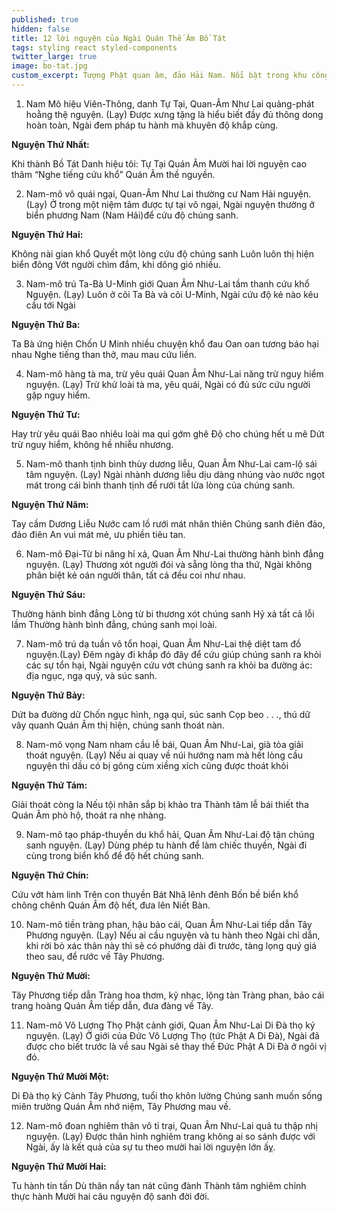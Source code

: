 ```yaml
---
published: true
hidden: false
title: 12 lời nguyện của Ngài Quán Thế Âm Bồ Tát
tags: styling react styled-components
twitter_large: true
image: bo-tat.jpg
custom_excerpt: Tượng Phật quan âm, đảo Hải Nam. Nổi bật trong khu công viên Nam Sơn ở đảo Hải Nam, Trung Quốc.
---
```


1. Nam Mô hiệu Viên-Thông, danh Tự Tại, Quan-Âm Như Lai quảng-phát hoằng thệ nguyện. (Lạy) Được xưng tặng là hiểu biết đầy đủ thông dong hoàn toàn, Ngài đem pháp tu hành mà khuyên độ khắp cùng.

**Nguyện Thứ Nhất:**

Khi thành Bồ Tát  Danh hiệu tôi: Tự Tại Quán Âm Mười hai lời nguyện cao thâm “Nghe tiếng cứu khổ” Quán Âm thề nguyền.

2. Nam-mô vô quái ngại, Quan-Âm Như Lai thường cư Nam Hải nguyện. (Lạy)  Ở trong một niệm tâm được tự tại vô ngại, Ngài nguyện thường ở biển phương Nam (Nam Hải)để cứu độ chúng sanh.

**Nguyện Thứ Hai:**

Không nài gian khổ Quyết một lòng cứu độ chúng sanh Luôn luôn thị hiện biển đông Vớt người chìm đắm, khi dông gió nhiều.

3. Nam-mô trú Ta-Bà U-Minh giới Quan Âm Như-Lai tầm thanh cứu khổ Nguyện. (Lạy) Luôn ở cõi Ta Bà và cõi U-Minh, Ngài cứu độ kẻ nào kêu cầu tới Ngài

**Nguyện Thứ Ba:**

Ta Bà ứng hiện Chốn U Minh nhiều chuyện khổ đau Oan oan tương báo hại nhau Nghe tiếng than thở, mau mau cứu liền.

4. Nam-mô hàng tà ma, trừ yêu quái Quan Âm Như-Lai năng trừ nguy hiểm nguyện. (Lạy) Trừ khử loài tà ma, yêu quái, Ngài có đủ sức cứu người gặp nguy hiểm.

**Nguyện Thứ Tư:**

Hay trừ yêu quái Bao nhiêu loài ma quỉ gớm ghê Độ cho chúng hết u mê Dứt trừ nguy hiểm, không hề nhiễu nhương.

5. Nam-mô thanh tịnh bình thùy dương liễu, Quan Âm Như-Lai cam-lộ sái tâm nguyện. (Lạy) Ngài nhành dương liễu dịu dàng nhúng vào nước ngọt mát trong cái bình thanh tịnh để rưới tắt lửa lòng của chúng sanh.

**Nguyện Thứ Năm:**

Tay cầm Dương Liễu Nước cam lồ rưới mát nhân thiên Chúng sanh điên đảo, đảo điên An vui mát mẻ, ưu phiền tiêu tan.

6. Nam-mô Đại-Từ bi năng hỉ xả, Quan Âm Như-Lai thường hành bình đẳng nguyện. (Lạy) Thương xót người đói và sẵng lòng tha thứ, Ngài không phân biệt kẻ oán người thân, tất cả đều coi như nhau.

**Nguyện Thứ Sáu:**

Thường hành bình đẳng Lòng từ bi thương xót chúng sanh Hỷ xả tất cả lỗi lầm  Thường hành bình đẳng, chúng sanh mọi loài.

7. Nam-mô trú dạ tuần vô tổn hoại, Quan Âm Như-Lai thệ diệt tam đồ nguyện.(Lạy)  Đêm ngày đi khắp đó đây để cứu giúp chúng sanh ra khỏi các sự tổn hại, Ngài nguyện cứu vớt chúng sanh ra khỏi ba đường ác: địa ngục, ngạ quỷ, và súc sanh.

**Nguyện Thứ Bảy:**

Dứt ba đường dữ Chốn ngục hình, ngạ quỉ, súc sanh Cọp beo . . ., thú dữ vây quanh Quán Âm thị hiện, chúng sanh thoát nàn.

8. Nam-mô vọng Nam nham cầu lễ bái, Quan Âm Như-Lai, già tỏa giải thoát nguyện. (Lạy) Nếu ai quay về núi hướng nam mà hết lòng cầu nguyện thì dầu có bị gông cùm xiềng xích cũng được thoát khỏi

**Nguyện Thứ Tám:**

Giải thoát còng la Nếu tội nhân sắp bị khảo tra Thành tâm lễ bái thiết tha Quán Âm phò hộ, thoát ra nhẹ nhàng.

9. Nam-mô tạo pháp-thuyền du khổ hải, Quan Âm Như-Lai độ tận chúng sanh nguyện. (Lạy)  Dùng phép tu hành để làm chiếc thuyền, Ngài đi cùng trong biển khổ để độ hết chúng sanh.

**Nguyện Thứ Chín:**

Cứu vớt hàm linh Trên con thuyền Bát Nhã lênh đênh Bốn bề biển khổ chông chênh Quán Âm độ hết, đưa lên Niết Bàn.

10. Nam-mô tiền tràng phan, hậu bảo cái, Quan Âm Như-Lai tiếp dẫn Tây Phương nguyện. (Lạy)  Nếu ai cầu nguyện và tu hành theo Ngài chỉ dẫn, khi rời bỏ xác thân này thì sẽ có phướng dài đi trước, tàng lọng quý giá theo sau, để rước về Tây Phương.

**Nguyện Thứ Mười:**

Tây Phương tiếp dẫn Tràng hoa thơm, kỹ nhạc, lộng tàn Tràng phan, bảo cái trang hoàng Quán Âm tiếp dẫn, đưa đàng về Tây.

11. Nam-mô Vô Lượng Thọ Phật cảnh giới, Quan Âm Như-Lai Di Đà thọ ký nguyện. (Lạy)  Ở giới của Đức Vô Lượng Thọ (tức Phật A Di Đà), Ngài đã được cho biết trước là về sau Ngài sẽ thay thế Đức Phật A Di Đà ở ngôi vị đó.

**Nguyện Thứ Mười Một:**

Di Đà thọ ký Cảnh Tây Phương, tuổi thọ khôn lường Chúng sanh muốn sống miên trường Quán Âm nhớ niệm, Tây Phương mau về.

12. Nam-mô đoan nghiêm thân vô tỉ trại, Quan Âm Như-Lai quả tu thập nhị nguyện. (Lạy)  Được thân hình nghiêm trang không ai so sánh được với Ngài, ấy là kết quả của sự tu theo mười hai lời nguyện lớn ấỵ.

**Nguyện Thứ Mười Hai:**

Tu hành tin tấn Dù thân nầy tan nát cũng đành Thành tâm nghiêm chỉnh thực hành Mười hai câu nguyện độ sanh đời đời.